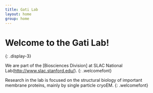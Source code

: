 ```yaml
---
title: Gati Lab
layout: home
group: home
---
```


# Welcome to the Gati Lab!
{: .display-3}

We are part of the [Biosciences Division] at SLAC National Lab(http://www.slac.stanford.edu/).
{: .welcomefont}

Research in the lab is focused on the structural biology of important membrane proteins, mainly by single particle cryoEM.
{: .welcomefont}
